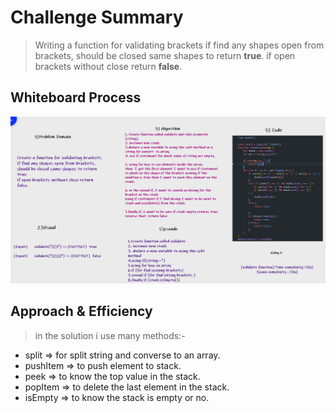 # Challenge Summary

> Writing a function for validating brackets if find any shapes open from brackets, should be closed same shapes to return **true**.
if open brackets without close return **false**.

## Whiteboard Process

![brackets](./2022-03-28%20(4).png)

## Approach & Efficiency

> in the solution i use many methods:-

* split => for split string and converse to an array.
* pushItem => to push element to stack.
* peek => to  know the top value in the stack.
* popItem => to delete the last element in the stack.
* isEmpty => to know  the stack is empty or no.
